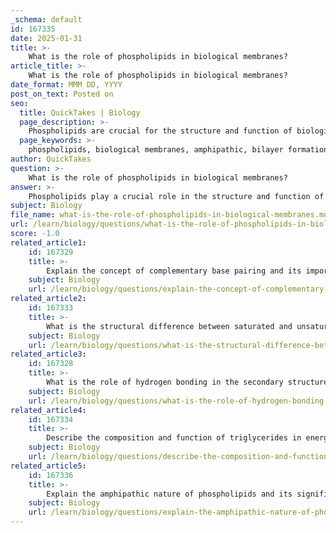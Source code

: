```yaml
---
_schema: default
id: 167335
date: 2025-01-31
title: >-
    What is the role of phospholipids in biological membranes?
article_title: >-
    What is the role of phospholipids in biological membranes?
date_format: MMM DD, YYYY
post_on_text: Posted on
seo:
  title: QuickTakes | Biology
  page_description: >-
    Phospholipids are crucial for the structure and function of biological membranes, contributing to bilayer formation, fluidity, selective permeability, and cellular compartmentalization.
  page_keywords: >-
    phospholipids, biological membranes, amphipathic, bilayer formation, membrane fluidity, selective permeability, cellular compartmentalization, signaling molecules, hydrophilic, hydrophobic, fatty acid tails, membrane organization
author: QuickTakes
question: >-
    What is the role of phospholipids in biological membranes?
answer: >-
    Phospholipids play a crucial role in the structure and function of biological membranes due to their unique amphipathic nature. Each phospholipid molecule consists of a hydrophilic (water-attracting) head and two hydrophobic (water-repelling) fatty acid tails. This dual characteristic is fundamental for membrane formation and stability.\n\n### Key Roles of Phospholipids in Biological Membranes:\n\n1. **Formation of Bilayers**: In an aqueous environment, phospholipids spontaneously arrange themselves into a bilayer. The hydrophilic heads face outward towards the water, while the hydrophobic tails orient inward, away from the water. This arrangement creates a semi-permeable membrane that separates the internal cellular environment from the external surroundings.\n\n2. **Fluidity and Flexibility**: The hydrophobic interactions between the fatty acid tails allow for fluidity within the membrane. This fluid nature is essential for the movement of proteins and lipids within the membrane, facilitating various cellular processes such as signaling, transport, and cell division.\n\n3. **Barrier Function**: The phospholipid bilayer acts as a barrier to most water-soluble substances, preventing them from freely passing into or out of the cell. This selective permeability is vital for maintaining homeostasis within the cell.\n\n4. **Compartmentalization**: Phospholipids contribute to the formation of membrane-bound organelles within eukaryotic cells, allowing for compartmentalization of different biochemical processes. This organization is essential for the efficient functioning of cellular activities.\n\n5. **Role in Signaling**: Certain phospholipids can act as signaling molecules themselves or as precursors to signaling molecules. They can participate in the formation of lipid rafts, which are microdomains within membranes that play a role in cell signaling and protein sorting.\n\nIn summary, the amphipathic nature of phospholipids is fundamental to their role in biological membranes, enabling the formation of bilayers that provide structural integrity, fluidity, and selective permeability essential for cellular function.
subject: Biology
file_name: what-is-the-role-of-phospholipids-in-biological-membranes.md
url: /learn/biology/questions/what-is-the-role-of-phospholipids-in-biological-membranes
score: -1.0
related_article1:
    id: 167329
    title: >-
        Explain the concept of complementary base pairing and its importance in DNA stability.
    subject: Biology
    url: /learn/biology/questions/explain-the-concept-of-complementary-base-pairing-and-its-importance-in-dna-stability
related_article2:
    id: 167333
    title: >-
        What is the structural difference between saturated and unsaturated fatty acids?
    subject: Biology
    url: /learn/biology/questions/what-is-the-structural-difference-between-saturated-and-unsaturated-fatty-acids
related_article3:
    id: 167328
    title: >-
        What is the role of hydrogen bonding in the secondary structure of DNA?
    subject: Biology
    url: /learn/biology/questions/what-is-the-role-of-hydrogen-bonding-in-the-secondary-structure-of-dna
related_article4:
    id: 167334
    title: >-
        Describe the composition and function of triglycerides in energy storage.
    subject: Biology
    url: /learn/biology/questions/describe-the-composition-and-function-of-triglycerides-in-energy-storage
related_article5:
    id: 167336
    title: >-
        Explain the amphipathic nature of phospholipids and its significance.
    subject: Biology
    url: /learn/biology/questions/explain-the-amphipathic-nature-of-phospholipids-and-its-significance
---
```


&nbsp;